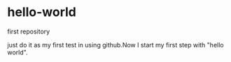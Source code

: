 # hello-world
first repository

just do it as my first test in using github.Now I start my first step with "hello world".
